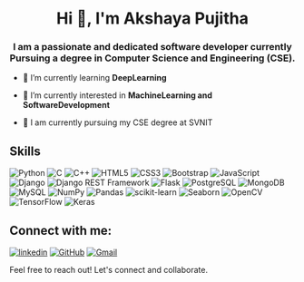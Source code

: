 <h1 align="center">Hi 👋, I'm Akshaya Pujitha</h1>
<h3 align="center">I am a passionate and dedicated software developer currently Pursuing a degree in Computer Science and Engineering (CSE).</h3>

- 🌱 I’m currently learning **DeepLearning**

- 🔭 I’m currently interested in **MachineLearning and SoftwareDevelopment**
- 📍 I am currently pursuing my CSE degree at SVNIT


<p align="left">
</p>

##  Skills
![Python](https://img.shields.io/badge/Python-skyblue?style=for-the-badge&logo=python)
![C](https://img.shields.io/badge/C-blue?style=for-the-badge&logo=c)
![C++](https://img.shields.io/badge/C++-blue?style=for-the-badge&logo=c%2B%2B)
![HTML5](https://img.shields.io/badge/HTML5-darkorange?style=for-the-badge&logo=html5)
![CSS3](https://img.shields.io/badge/CSS3-blue?style=for-the-badge&logo=css3)
![Bootstrap](https://img.shields.io/badge/Bootstrap-purple?style=for-the-badge&logo=bootstrap)
![JavaScript](https://img.shields.io/badge/JavaScript-grey?style=for-the-badge&logo=javascript)
![Django](https://img.shields.io/badge/Django-green?style=for-the-badge&logo=django)
![Django REST Framework](https://img.shields.io/badge/Django_REST_Framework-darkgreen?style=for-the-badge&logo=django)
![Flask](https://img.shields.io/badge/Flask-blue?style=for-the-badge&logo=flask)
![PostgreSQL](https://img.shields.io/badge/PostgreSQL-skyblue?style=for-the-badge&logo=postgresql)
![MongoDB](https://img.shields.io/badge/MongoDB-darkgreen?style=for-the-badge&logo=mongodb)
![MySQL](https://img.shields.io/badge/MySQL-lightblue?style=for-the-badge&logo=mysql)
![NumPy](https://img.shields.io/badge/NumPy-yellow?style=for-the-badge&logo=numpy)
![Pandas](https://img.shields.io/badge/Pandas-grey?style=for-the-badge&logo=pandas)
![scikit-learn](https://img.shields.io/badge/scikit_learn-red?style=for-the-badge&logo=scikit-learn)
![Seaborn](https://img.shields.io/badge/Seaborn-yellow?style=for-the-badge&logo=seaborn)
![OpenCV](https://img.shields.io/badge/OpenCV-red?style=for-the-badge&logo=opencv)
![TensorFlow](https://img.shields.io/badge/TensorFlow-red?style=for-the-badge&logo=tensorflow)
![Keras](https://img.shields.io/badge/Keras-red?style=for-the-badge&logo=keras)


##  Connect with me:
[![linkedin](https://img.shields.io/badge/linkedin-0A66C2?style=for-the-badge&logo=linkedin&logoColor=white)](https://www.linkedin.com/in/akshaya-pujitha-kolli-aa0417251/)
[![GitHub](https://img.shields.io/badge/GitHub-black?style=for-the-badge&logo=github)](https://github.com/AkshayaPujitha)
[![Gmail](https://img.shields.io/badge/Gmail-grey?style=for-the-badge&logo=gmail)](mailto:akshayapujithakollil@gmail.com)

Feel free to reach out! Let's connect and collaborate.
